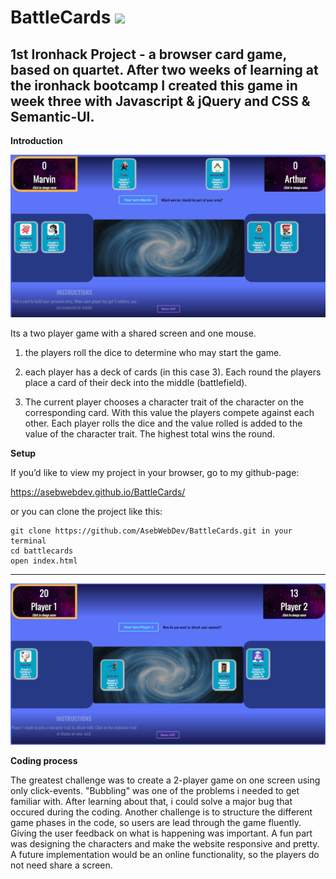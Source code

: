 # BattleCards ![](https://img.shields.io/badge/Project-%231-brightgreen.svg)
## 1st Ironhack Project - a browser card game, based on quartet. After two weeks of learning at the ironhack bootcamp I created this game in week three with Javascript & jQuery and CSS & Semantic-UI.

**Introduction**

![](https://github.com/AsebWebDev/BattleCards/blob/master/img/screenshot.png)


Its a two player game with a shared screen and one mouse. 

1. the players roll the dice to determine who may start the game. 

2. each player has a deck of cards (in this case 3). Each round the players place a card 
 of their deck into the middle (battlefield).

3. The current player chooses a character trait of the character on the corresponding card. With this value the players compete against each other. Each player rolls the dice and the value rolled is added to the value of the character trait. The highest total wins the round. 

**Setup**

If you’d like to view my project in your browser, go to my github-page: 

https://asebwebdev.github.io/BattleCards/

or you can clone the project like this:

```
git clone https://github.com/AsebWebDev/BattleCards.git in your terminal
cd battlecards
open index.html
```

---

![](https://github.com/AsebWebDev/BattleCards/blob/master/img/screenshot2.png)


**Coding process**

The greatest challenge was to create a 2-player game on one screen using only click-events. "Bubbling" was one of the problems i needed to get familiar with. After learning about that, i could solve a major bug that occured during the coding. Another challenge is to structure the different game phases in the code, so users are lead through the game fluently. Giving the user feedback on what is happening was important. A fun part was designing the characters and make the website responsive and pretty. A future implementation would be an online functionality, so the players do not need share a screen.
